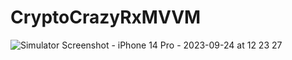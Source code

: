 # CryptoCrazyRxMVVM
![Simulator Screenshot - iPhone 14 Pro - 2023-09-24 at 12 23 27](https://github.com/10urbulut/CryptoCrazyRxMVVM/assets/77685360/28f63f3a-b5ff-4bbc-bf78-6c07ebefc683)
